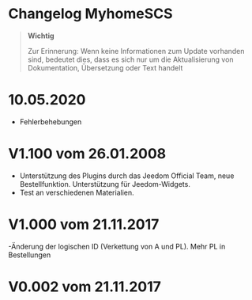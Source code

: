 # Changelog MyhomeSCS

>**Wichtig**
>
>Zur Erinnerung: Wenn keine Informationen zum Update vorhanden sind, bedeutet dies, dass es sich nur um die Aktualisierung von Dokumentation, Übersetzung oder Text handelt

# 10.05.2020

- Fehlerbehebungen

# V1.100 vom 26.01.2008

- Unterstützung des Plugins durch das Jeedom Official Team, neue Bestellfunktion. Unterstützung für Jeedom-Widgets.
- Test an verschiedenen Materialien.

# V1.000 vom 21.11.2017 

-Änderung der logischen ID (Verkettung von A und PL). Mehr PL in Bestellungen

# V0.002 vom 21.11.2017 

